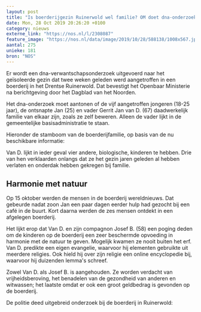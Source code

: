 ```yaml
---
layout: post
title: "Is boerderijgezin Ruinerwold wel familie? OM doet dna-onderzoek"
date: Mon, 28 Oct 2019 20:26:20 +0100
category: nieuws
externe_link: "https://nos.nl/l/2308087"
feature_image: "https://nos.nl/data/image/2019/10/28/588138/1008x567.jpg"
aantal: 275
unieke: 181
bron: "NOS"
---
```


<p>Er wordt een dna-verwantschapsonderzoek uitgevoerd naar het geïsoleerde gezin dat twee weken geleden werd aangetroffen in een boerderij in het Drentse Ruinerwold. Dat bevestigt het Openbaar Ministerie na berichtgeving door het Dagblad van het Noorden.</p>
<p>Het dna-onderzoek moet aantonen of de vijf aangetroffen jongeren (18-25 jaar), de ontsnapte Jan (25) en vader Gerrit Jan van D. (67) daadwerkelijk familie van elkaar zijn, zoals ze zelf beweren. Alleen de vader lijkt in de gemeentelijke basisadministratie te staan.</p>
<p>Hieronder de stamboom van de boerderijfamilie, op basis van de nu beschikbare informatie:</p>
<p>Van D. lijkt in ieder geval vier andere, biologische, kinderen te hebben. Drie van hen verklaarden onlangs dat ze het gezin jaren geleden al hebben verlaten en onderdak hebben gekregen bij familie.</p>
<h2>Harmonie met natuur</h2>
<p>Op 15 oktober werden de mensen in de boerderij wereldnieuws. Dat gebeurde nadat zoon Jan een paar dagen eerder hulp had gezocht bij een café in de buurt. Kort daarna werden de zes mensen ontdekt in een afgelegen boerderij.</p>
<p>Het lijkt erop dat Van D. en zijn compagnon Josef B. (58) een poging deden om de kinderen op de boerderij een zeer beschermde opvoeding in harmonie met de natuur te geven. Mogelijk kwamen ze nooit buiten het erf. Van D. predikte een eigen evangelie, waarvoor hij elementen gebruikte uit meerdere religies. Ook hield hij over zijn religie een online encyclopedie bij, waarvoor hij duizenden lemma's schreef.</p>
<p>Zowel Van D. als Josef B. is aangehouden. Ze worden verdacht van vrijheidsberoving, het benadelen van de gezondheid van anderen en witwassen; het laatste omdat er ook een groot geldbedrag is gevonden op de boerderij.</p>
<p>De politie deed uitgebreid onderzoek bij de boerderij in Ruinerwold:</p>
